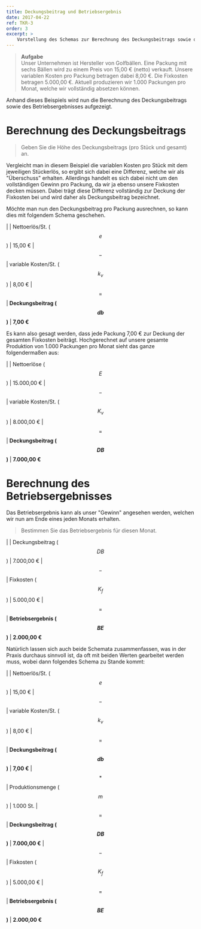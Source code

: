 ```yaml
---
title: Deckungsbeitrag und Betriebsergebnis
date: 2017-04-22
ref: TKR-3
order: 3
excerpt: >
    Vorstellung des Schemas zur Berechnung des Deckungsbeitrags sowie des Betriebsergebnisses anhand einer Beispielaufgabe.
---
```


> **Aufgabe**  
> Unser Unternehmen ist Hersteller von Golfbällen. Eine Packung mit sechs Bällen wird zu einem Preis von 15,00 € (netto) verkauft.
> Unsere variablen Kosten pro Packung betragen dabei 8,00 €.
> Die Fixkosten betragen 5.000,00 €.
> Aktuell produzieren wir 1.000 Packungen pro Monat, welche wir vollständig absetzen können.

Anhand dieses Beispiels wird nun die Berechnung des Deckungsbeitrags sowie des Betriebsergebnisses aufgezeigt.


# Berechnung des Deckungsbeitrags

> Geben Sie die Höhe des Deckungsbeitrags (pro Stück und gesamt) an.

Vergleicht man in diesem Beispiel die variablen Kosten pro Stück mit dem jeweiligen Stückerlös, so ergibt sich dabei eine Differenz, welche wir als "Überschuss" erhalten.
Allerdings handelt es sich dabei nicht um den vollständigen Gewinn pro Packung, da wir ja ebenso unsere Fixkosten decken müssen.
Dabei trägt diese Differenz vollständig zur Deckung der Fixkosten bei und wird daher als Deckungsbeitrag bezeichnet.

Möchte man nun den Deckungsbeitrag pro Packung ausrechnen, so kann dies mit folgendem Schema geschehen.

|       | Nettoerlös/St. ($$ e $$)            | 15,00 €
| $$-$$ | variable Kosten/St. ($$ k_v $$)     | 8,00 €
| $$=$$ | **Deckungsbeitrag ($$ db $$)**      | **7,00 €**

Es kann also gesagt werden, dass jede Packung 7,00 € zur Deckung der gesamten Fixkosten beiträgt. Hochgerechnet auf unsere gesamte Produktion von 1.000 Packungen pro Monat sieht das ganze folgendermaßen aus:


|       | Nettoerlöse ($$ E $$)               | 15.000,00 €
| $$-$$ | variable Kosten/St. ($$ K_v $$)     | 8.000,00 €
| $$=$$ | **Deckungsbeitrag ($$ DB $$)**      | **7.000,00 €**


# Berechnung des Betriebsergebnisses

Das Betriebsergebnis kann als unser "Gewinn" angesehen werden, welchen wir nun am Ende eines jeden Monats erhalten.

> Bestimmen Sie das Betriebsergebnis für diesen Monat.

|       | Deckungsbeitrag ($$ DB $$)          | 7.000,00 €
| $$-$$ | Fixkosten ($$ K_f $$)               | 5.000,00 €
| $$=$$ | **Betriebsergebnis ($$ BE $$)**     | **2.000,00 €**

Natürlich lassen sich auch beide Schemata zusammenfassen, was in der Praxis durchaus sinnvoll ist, da oft mit beiden Werten gearbeitet werden muss, wobei dann folgendes Schema zu Stande kommt:

|       | Nettoerlös/St. ($$ e $$)            | 15,00 €
| $$-$$ | variable Kosten/St. ($$ k_v $$)     | 8,00 €
| $$=$$ | **Deckungsbeitrag ($$ db $$)**      | **7,00 €**
| $$*$$ | Produktionsmenge ($$ m $$)          | 1.000 St.
| $$=$$ | **Deckungsbeitrag ($$ DB $$)**      | **7.000,00 €**
| $$-$$ | Fixkosten ($$ K_f $$)               | 5.000,00 €
| $$=$$ | **Betriebsergebnis ($$ BE $$)**     | **2.000,00 €**
